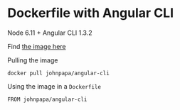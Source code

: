 # Dockerfile with Angular CLI
Node 6.11 + Angular CLI 1.3.2

Find [the image here](https://hub.docker.com/r/johnpapa/angular-cli/)

Pulling the image
```
docker pull johnpapa/angular-cli
```

Using the image in a `Dockerfile`
```
FROM johnpapa/angular-cli
```

